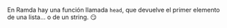 En Ramda hay una función llamada `head`, que devuelve el primer elemento de una lista... o de un string. :smirk: